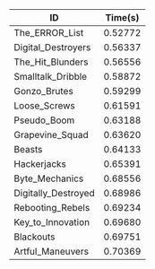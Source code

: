 |ID|Time(s)|
|-|-|
|The_ERROR_List|0.52772|
|Digital_Destroyers|0.56337|
|The_Hit_Blunders|0.56556|
|Smalltalk_Dribble|0.58872|
|Gonzo_Brutes|0.59299|
|Loose_Screws|0.61591|
|Pseudo_Boom|0.63188|
|Grapevine_Squad|0.63620|
|Beasts|0.64133|
|Hackerjacks|0.65391|
|Byte_Mechanics|0.68556|
|Digitally_Destroyed|0.68986|
|Rebooting_Rebels|0.69234|
|Key_to_Innovation|0.69680|
|Blackouts|0.69751|
|Artful_Maneuvers|0.70369|
